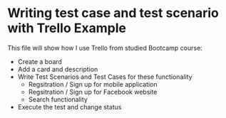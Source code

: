 # Writing test case and test scenario with Trello Example
This file will show how I use Trello from studied Bootcamp course:
- Create a board
- Add a card and description
- Write Test Scenarios and Test Cases for these functionality
  - Regsitration / Sign up for mobile application
  - Regsitration / Sign up for Facebook website
  - Search functionality
- Execute the test and change status
